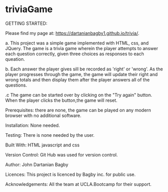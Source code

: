 # triviaGame
GETTING STARTED:


Please find my page at:  https://dartanianbagby1.github.io/trivia/.

a. This project was a simple game implemented with HTML, css, and JQuery. The game is a trivia game wherein the player attempts to answer each question correctly, given three choices as responses to each queation.

b. Each answer the player gives sill be recorded as 'right' or 'wrong'. As the player progresses through the game,  the game will update their right and wrong totals and then display them after the player answers all of the questions.

.c The game can be started over by clicking on the "Try again" button. When the player clicks the button,the game will reset.


Prerequisites: there are none, the game can be played on any modern browser with no additional software.

Installation: None needed.

Testing: There is none needed by the user.

Built With: HTML javascript and css

Version Control: Git Hub was used for version control.

Author: John Dartanian Bagby

Licences: This project is licenced by Bagby inc. for public use.

Acknowledgements: All the team at UCLA.Bootcamp for their support.
